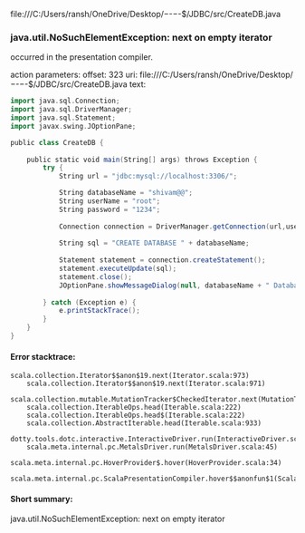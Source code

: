 file:///C:/Users/ransh/OneDrive/Desktop/$-$-$-$-$/JDBC/src/CreateDB.java
### java.util.NoSuchElementException: next on empty iterator

occurred in the presentation compiler.

action parameters:
offset: 323
uri: file:///C:/Users/ransh/OneDrive/Desktop/$-$-$-$-$/JDBC/src/CreateDB.java
text:
```scala
import java.sql.Connection;
import java.sql.DriverManager;
import java.sql.Statement;
import javax.swing.JOptionPane;

public class CreateDB {
    
    public static void main(String[] args) throws Exception {
        try {
            String url = "jdbc:mysql://localhost:3306/";

            String databaseName = "shivam@@";
            String userName = "root";
            String password = "1234";
    
            Connection connection = DriverManager.getConnection(url,userName, password);
    
            String sql = "CREATE DATABASE " + databaseName;
    
            Statement statement = connection.createStatement();
            statement.executeUpdate(sql);
            statement.close();
            JOptionPane.showMessageDialog(null, databaseName + " Database has been created successfully", "System Message", JOptionPane.INFORMATION_MESSAGE);
    
        } catch (Exception e) {
            e.printStackTrace();
        }
    }
}
```



#### Error stacktrace:

```
scala.collection.Iterator$$anon$19.next(Iterator.scala:973)
	scala.collection.Iterator$$anon$19.next(Iterator.scala:971)
	scala.collection.mutable.MutationTracker$CheckedIterator.next(MutationTracker.scala:76)
	scala.collection.IterableOps.head(Iterable.scala:222)
	scala.collection.IterableOps.head$(Iterable.scala:222)
	scala.collection.AbstractIterable.head(Iterable.scala:933)
	dotty.tools.dotc.interactive.InteractiveDriver.run(InteractiveDriver.scala:168)
	scala.meta.internal.pc.MetalsDriver.run(MetalsDriver.scala:45)
	scala.meta.internal.pc.HoverProvider$.hover(HoverProvider.scala:34)
	scala.meta.internal.pc.ScalaPresentationCompiler.hover$$anonfun$1(ScalaPresentationCompiler.scala:329)
```
#### Short summary: 

java.util.NoSuchElementException: next on empty iterator